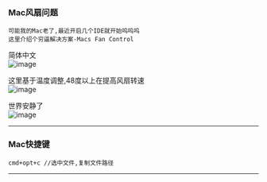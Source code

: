 ### Mac风扇问题

    可能我的Mac老了,最近开启几个IDE就开始呜呜呜  
    这里介绍个穷逼解决方案-Macs Fan Control

简体中文  
![image](https://user-images.githubusercontent.com/4274041/92302760-379c8880-efa1-11ea-9b1b-1035905c7c3e.png)

这里基于温度调整,48度以上在提高风扇转速  
![image](https://user-images.githubusercontent.com/4274041/92302783-5d299200-efa1-11ea-9ef2-d91de9512f95.png)

世界安静了  
![image](https://user-images.githubusercontent.com/4274041/92302810-982bc580-efa1-11ea-901b-f7b317b7afdd.png)

---

### Mac快捷键

    cmd+opt+c //选中文件,复制文件路径
    
---
